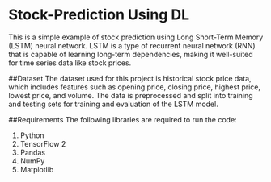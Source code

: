 # Stock-Prediction Using DL 
This is a simple example of stock prediction using Long Short-Term Memory (LSTM) neural network. LSTM is a type of recurrent neural network (RNN) that is capable of learning long-term dependencies, making it well-suited for time series data like stock prices.

##Dataset
The dataset used for this project is historical stock price data, which includes features such as opening price, closing price, highest price, lowest price, and volume. The data is preprocessed and split into training and testing sets for training and evaluation of the LSTM model.

##Requirements
The following libraries are required to run the code:
  1) Python 
  2) TensorFlow 2
  3) Pandas
  4) NumPy
  5) Matplotlib
